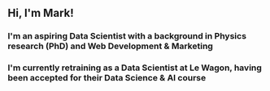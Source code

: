 ## Hi, I'm Mark!

### I'm an aspiring Data Scientist with a background in Physics research (PhD) and Web Development & Marketing

### I'm currently retraining as a Data Scientist at Le Wagon, having been accepted for their Data Science & AI course

<!--
**zenderruis/zenderruis** is a ✨ _special_ ✨ repository because its `README.md` (this file) appears on your GitHub profile.

Here are some ideas to get you started:

- 🔭 I’m currently working on ...
- 🌱 I’m currently learning ...
- 👯 I’m looking to collaborate on ...
- 🤔 I’m looking for help with ...
- 💬 Ask me about ...
- 📫 How to reach me: ...
- 😄 Pronouns: ...
- ⚡ Fun fact: ...
-->
